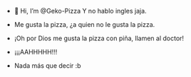 - 👋 Hi, I’m @Geko-Pizza Y no hablo ingles jaja.

- Me gusta la pizza, ¿a quien no le gusta la pizza.
- ¡Oh por Dios me gusta la pizza con piña, llamen al doctor!
- ¡¡¡AAHHHHH!!!

- Nada más que decir :b
